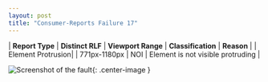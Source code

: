 ```yaml
---
layout: post
title: "Consumer-Reports Failure 17"
---
```

| **Report Type** | **Distinct RLF** | **Viewport Range** | **Classification** | **Reason** |
| Element Protrusion|  | 771px-1180px | NOI | Element is not visible protruding | 

![Screenshot of the fault](../../../assets/images/Consumer-Reports/fault17/overflow-Width975.png){: .center-image }